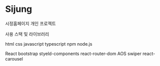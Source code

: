 # Sijung

시정홈페이지 개인 프로젝트

사용 스택 및 라이브러리

html css javascript typescript npm node.js

React bootstrap styeld-components react-router-dom AOS swiper react-carousel
